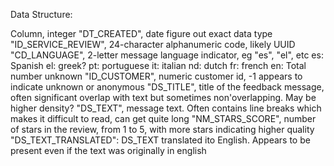 Data Structure:

Column, integer
"DT_CREATED", date  figure out exact data type
"ID_SERVICE_REVIEW", 24-character alphanumeric code, likely UUID
"CD_LANGUAGE", 2-letter message language indicator, eg "es", "el", etc
    es: Spanish
    el: greek?
    pt: portuguese
    it: italian
    nd: dutch
    fr: french
    en: 
    Total number unknown
"ID_CUSTOMER", numeric customer id, -1 appears to indicate unknown or anonymous
"DS_TITLE", title of the feedback message, often significant overlap with text but sometimes non'overlapping. May be higher density?
"DS_TEXT", message text. Often contains line breaks which makes it difficult to read, can get quite long
"NM_STARS_SCORE", number of stars in the review, from 1 to 5, with more stars indicating higher quality
"DS_TEXT_TRANSLATED": DS_TEXT translated ito English. Appears to be present even if the text was originally in english 